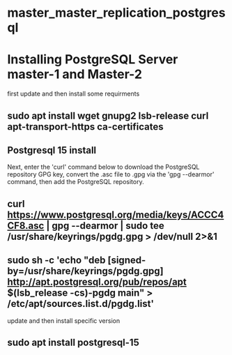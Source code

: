 # master_master_replication_postgresql



# Installing PostgreSQL Server master-1 and Master-2 

first update and then install some requirments 

## sudo apt install wget gnupg2 lsb-release curl apt-transport-https ca-certificates

## Postgresql 15 install

Next, enter the 'curl' command below to download the PostgreSQL repository GPG key, convert the .asc file to .gpg via the 'gpg --dearmor' command, then add the PostgreSQL repository.

## curl https://www.postgresql.org/media/keys/ACCC4CF8.asc | gpg --dearmor | sudo tee /usr/share/keyrings/pgdg.gpg > /dev/null 2>&1

## sudo sh -c 'echo "deb [signed-by=/usr/share/keyrings/pgdg.gpg] http://apt.postgresql.org/pub/repos/apt $(lsb_release -cs)-pgdg main" > /etc/apt/sources.list.d/pgdg.list'

update and then install specific version

## sudo apt install postgresql-15

 
